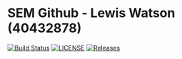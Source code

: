 # SEM Github - Lewis Watson (40432878)
[![Build Status](https://travis-ci.com/lewiswatson55/SEM.svg?branch=main)](https://travis-ci.com/lewiswatson55/SEM)
[![LICENSE](https://img.shields.io/github/license/lewiswatson55/sem.svg?style=flat-square)](https://github.com/lewiswatson55/sem/blob/master/LICENSE)
[![Releases](https://img.shields.io/github/release/lewiswatson55/sem/all.svg?style=flat-square)](https://github.com/lewiswatson55/sem/releases)